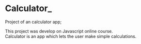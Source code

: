 # Calculator_
Project of an calculator app;

This project was develop on Javascript online course. <br>
Calculator is an app which lets the user make simple calculations.
